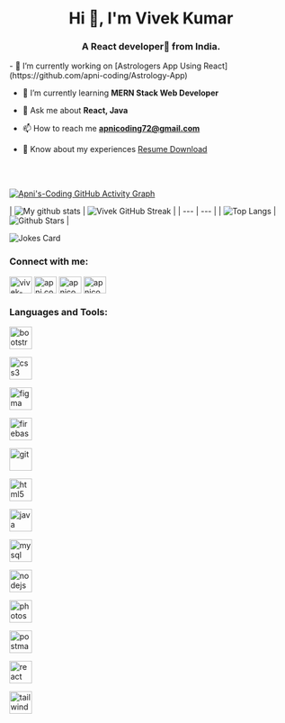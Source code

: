 <h1 align="center">Hi 👋, I'm Vivek Kumar</h1>
<h3 align="center">A React developer🎯 from India.</h3>
- 🔭 I’m currently working on [Astrologers App Using React](https://github.com/apni-coding/Astrology-App)

- 🌱 I’m currently learning **MERN Stack Web Developer**

- 💬 Ask me about **React, Java**

- 📫 How to reach me **apnicoding72@gmail.com**

- 📄 Know about my experiences [Resume Download](https://drive.google.com/file/d/13F3GaetbqDHWcQDIOtzXduTBhBBi9MS1/view?usp=sharing)

<br>
<br>
  
[![Apni's-Coding GitHub Activity Graph](https://activity-graph.herokuapp.com/graph?username=apni-coding&theme=tokyonight)](https://git.io/apni-coding)

| ![My github stats](https://github-readme-stats.vercel.app/api?username=apni-coding&show_icons=true&theme=tokyonight) | 
![Vivek GitHub Streak](https://github-readme-streak-stats.herokuapp.com/?user=apni-coding&theme=tokyonight) |
| --- | --- |
| ![Top Langs](https://github-readme-stats.vercel.app/api/top-langs/?username=apni-coding&theme=tokyonight) | ![Github Stars](https://github-readme-stats.vercel.app/api?username=apni-coding&show_icons=true&locale=en&count_private=true&hide_rank=true&custom_title=My%20GitHub%20Stats&disable_animations=true&theme=tokyonight) |

![Jokes Card](https://readme-jokes.vercel.app/api?theme=tokyonight)

<h3 align="left">Connect with me:</h3>
<p align="left">
<a href="https://linkedin.com/in/vivek-kumar-b48165258" target="blank"><img align="center" src="https://cdn-icons-png.flaticon.com/128/145/145807.png" alt="vivek-kumar-b48165258" height="30" width="40" /></a>
<a href="https://www.youtube.com/c/apni.coding" target="blank"><img align="center" src="https://cdn-icons-png.flaticon.com/128/3670/3670147.png" alt="apni.coding" height="30" width="40" /></a>
<a href="https://www.hackerrank.com/apnicoding72?hr_r=1" target="blank"><img align="center" src="https://cdn-icons-png.flaticon.com/128/10992/10992879.png" alt="apnicoding72?hr_r=1" height="30" width="40" /></a>
<a href="https://www.leetcode.com/apnicoding72/" target="blank"><img align="center" src="https://cdn-icons-png.flaticon.com/128/10992/10992879.png" alt="apnicoding72/" height="30" width="40" /></a>
</p>

<h3 align="left">Languages and Tools:</h3>
<p align="left">
<a href="https://getbootstrap.com" target="_blank" rel="noreferrer"> <img align="center" src="https://cdn-icons-png.flaticon.com/128/5968/5968672.png" alt="bootstrap" width="40" height="40"/> </a> 

<a href="https://www.w3schools.com/css/" target="_blank" rel="noreferrer"> <img align="center" src="https://cdn-icons-png.flaticon.com/128/732/732190.png" alt="css3" width="40" height="40"/> </a> 

<a href="https://www.figma.com/" target="_blank" rel="noreferrer"> <img align="center" src="https://www.vectorlogo.zone/logos/figma/figma-icon.svg" alt="figma" width="40" height="40"/> </a>

<a href="https://firebase.google.com/" target="_blank" rel="noreferrer"> <img align="center" src="https://www.vectorlogo.zone/logos/firebase/firebase-icon.svg" alt="firebase" width="40" height="40"/> </a> 

<a href="https://git-scm.com/" target="_blank" rel="noreferrer"> <img align="center" src="https://www.vectorlogo.zone/logos/git-scm/git-scm-icon.svg" alt="git" width="40" height="40"/> </a> 

<a href="https://www.w3.org/html/" target="_blank" rel="noreferrer"> <img align="center" src="https://cdn-icons-png.flaticon.com/128/5968/5968267.png" alt="html5" width="40" height="40"/> </a> 

<a href="https://www.java.com" target="_blank" rel="noreferrer"> <img align="center" src="https://cdn-icons-png.flaticon.com/128/5968/5968282.png" alt="java" width="40" height="40"/> </a> 

<a href="https://www.mysql.com/" target="_blank" rel="noreferrer"> <img align="center" src="https://cdn-icons-png.flaticon.com/128/1199/1199128.png" alt="mysql" width="40" height="40"/> </a> 

<a href="https://nodejs.org" target="_blank" rel="noreferrer"> <img align="center" src="https://cdn-icons-png.flaticon.com/128/5726/5726104.png" alt="nodejs" width="40" height="40"/> </a> 

<a href="https://www.photoshop.com/en" target="_blank" rel="noreferrer"> <img align="center" src="https://cdn-icons-png.flaticon.com/128/5968/5968520.png" alt="photoshop" width="40" height="40"/> </a> 

<a href="https://postman.com" target="_blank" rel="noreferrer"> <img align="center" src="https://www.vectorlogo.zone/logos/getpostman/getpostman-icon.svg" alt="postman" width="40" height="40"/> </a> 

<a href="https://reactjs.org/" target="_blank" rel="noreferrer"> <img align="center" src="https://cdn-icons-png.flaticon.com/128/919/919851.png" alt="react" width="40" height="40"/> </a> 

<a href="https://tailwindcss.com/" target="_blank" rel="noreferrer"> <img align="center" src="https://www.vectorlogo.zone/logos/tailwindcss/tailwindcss-icon.svg" alt="tailwind" width="40" height="40"/> </a> </p>